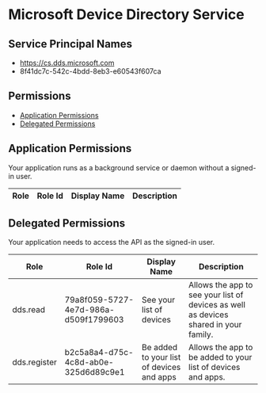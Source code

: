 # Microsoft Device Directory Service
## Service Principal Names
- https://cs.dds.microsoft.com
- 8f41dc7c-542c-4bdd-8eb3-e60543f607ca

 ## Permissions
- [Application Permissions](#application-permissions)
- [Delegated Permissions](#delegated-permissions)

## Application Permissions
Your application runs as a background service or daemon without a signed-in user.

| Role | Role Id | Display Name | Description |
|---|---|---|---|

## Delegated Permissions
Your application needs to access the API as the signed-in user. 

| Role | Role Id | Display Name | Description |
|---|---|---|---|
| dds.read | 79a8f059-5727-4e7d-986a-d509f1799603 | See your list of devices | Allows the app to see your list of devices as well as devices shared in your family. |
| dds.register | b2c5a8a4-d75c-4c8d-ab0e-325d6d89c9e1 | Be added to your list of devices and apps | Allows the app to be added to your list of devices and apps. |

